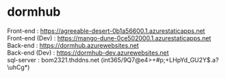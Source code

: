 # dormhub
Front-end       :   https://agreeable-desert-0b1a56600.1.azurestaticapps.net  
Front-end (Dev) :   https://mango-dune-0ce502000.1.azurestaticapps.net  
Back-end        :   https://dormhub.azurewebsites.net  
Back-end (Dev)  :   https://dormhub-dev.azurewebsites.net  
sql-server      :   bom2321.thddns.net (int365/9Q7@e4>+#p;+LHpYd_GU2Y$.a?\uhCg*)  

